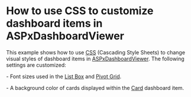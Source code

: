 # How to use CSS to customize dashboard items in ASPxDashboardViewer


<p>This example shows how to use <a href="https://en.wikipedia.org/wiki/Cascading_Style_Sheets">CSS</a> (Cascading Style Sheets) to change visual styles of dashboard items in <a href="https://documentation.devexpress.com/#Dashboard/clsDevExpressDashboardWebASPxDashboardViewertopic">ASPxDashboardViewer</a>. The following settings are customized:</p>
<p>- Font sizes used in the <a href="https://documentation.devexpress.com/#Dashboard/CustomDocument17659">List Box</a> and <a href="https://documentation.devexpress.com/#Dashboard/CustomDocument15266">Pivot Grid</a>.</p>
<p>- A background color of cards displayed within the <a href="https://documentation.devexpress.com/#Dashboard/CustomDocument15263">Card</a> dashboard item.</p>

<br/>


